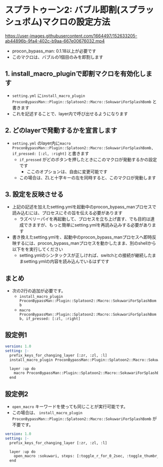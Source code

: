 # スプラトゥーン2: バブル即割(スプラッシュボム)マクロの設定方法
https://user-images.githubusercontent.com/1664497/152633205-ab44896b-9fa4-402c-b9aa-667e00676032.mp4

* procon_bypass_man: 0.1.18以上が必要です
* このマクロは、バブルの1個目のみを即割します

## 1. install_macro_pluginで即割マクロを有効化します
* `setting.yml` に`install_macro_plugin ProconBypassMan::Plugin::Splatoon2::Macro::SokuwariForSplashBomb` と書きます
* これを記述することで、layer内で呼び出せるようになります

## 2. どのlayerで発動するかを宣言します
* `setting.yml` のlayer内に`macro ProconBypassMan::Plugin::Splatoon2::Macro::SokuwariForSplashBomb, if_pressed: [:zl, :right]` と書きます
  * `if_pressed` がどのボタンを押したときにこのマクロが発動するかの設定です
      * ここのオプションは、自由に変更可能です
  * この場合は、ZLと十字キーの左を同時すると、このマクロが発動します

## 3. 設定を反映させる
* 上記の記述を加えたsetting.ymlを起動中のprocon_bypass_manプロセスで読み込むには、プロセスにその旨を伝える必要があります
    * ラズベリーパイを再起動して、プロセスを立ち上げ直す、でも目的は達成できますが、もっと簡単にsetting.ymlを再読み込みする必要があります
* 書き換えたsetting.ymlを、起動中のprocon_bypass_manプロセスへ即時反映するには、procon_bypass_manプロセスを動かしたまま、別のshellから 以下をを実行してください
    * setting.ymlのシンタックスが正しければ、switchとの接続が継続したままsetting.ymlの内容を読み込んでいるはずです

## まとめ
*  次の2行の追加が必要です。
    * `install_macro_plugin ProconBypassMan::Plugin::Splatoon2::Macro::SokuwariForSplashBomb`
    * `macro ProconBypassMan::Plugin::Splatoon2::Macro::SokuwariForSplashBomb, if_pressed: [:zl, :right]`

## 設定例1
```yaml
version: 1.0
setting: |-
  prefix_keys_for_changing_layer [:zr, :zl, :l]
  install_macro_plugin ProconBypassMan::Plugin::Splatoon2::Macro::SokuwariForSplashBomb

  layer :up do
    macro ProconBypassMan::Plugin::Splatoon2::Macro::SokuwariForSplashBomb, if_pressed: [:zl, :right]
  end
```

## 設定例2
* `open_macro` キーワードを使っても同じことが実行可能です。
* この場合は、 `install_macro_plugin ProconBypassMan::Plugin::Splatoon2::Macro::SokuwariForSplashBomb` が不要です。

```yaml
version: 1.0
setting: |-
  prefix_keys_for_changing_layer [:zr, :zl, :l]

  layer :up do
    open_macro :sokuwari, steps: [:toggle_r_for_0_2sec, :toggle_thumbr_for_0_14sec, :toggle_thumbr_and_toggle_zr_for_0_34sec, :toggle_r_for_1sec], if_pressed: [:zl, :right]
  end
```

